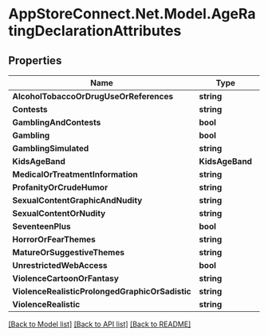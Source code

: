 # AppStoreConnect.Net.Model.AgeRatingDeclarationAttributes

## Properties

Name | Type | Description | Notes
------------ | ------------- | ------------- | -------------
**AlcoholTobaccoOrDrugUseOrReferences** | **string** |  | [optional] 
**Contests** | **string** |  | [optional] 
**GamblingAndContests** | **bool** |  | [optional] 
**Gambling** | **bool** |  | [optional] 
**GamblingSimulated** | **string** |  | [optional] 
**KidsAgeBand** | **KidsAgeBand** |  | [optional] 
**MedicalOrTreatmentInformation** | **string** |  | [optional] 
**ProfanityOrCrudeHumor** | **string** |  | [optional] 
**SexualContentGraphicAndNudity** | **string** |  | [optional] 
**SexualContentOrNudity** | **string** |  | [optional] 
**SeventeenPlus** | **bool** |  | [optional] 
**HorrorOrFearThemes** | **string** |  | [optional] 
**MatureOrSuggestiveThemes** | **string** |  | [optional] 
**UnrestrictedWebAccess** | **bool** |  | [optional] 
**ViolenceCartoonOrFantasy** | **string** |  | [optional] 
**ViolenceRealisticProlongedGraphicOrSadistic** | **string** |  | [optional] 
**ViolenceRealistic** | **string** |  | [optional] 

[[Back to Model list]](../README.md#documentation-for-models) [[Back to API list]](../README.md#documentation-for-api-endpoints) [[Back to README]](../README.md)

